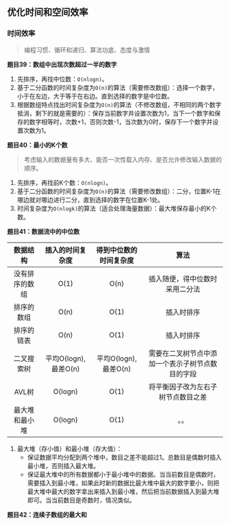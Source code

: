 ## 优化时间和空间效率


### 时间效率

> 编程习惯、循环和递归、算法功底、态度与激情


**题目39：数组中出现次数超过一半的数字**

1. 先排序，再找中位数：`O(nlogn)`。
2. 基于二分函数的时间复杂度为`O(n)`的算法（需要修改数组）：选择一个数字，小于在左边，大于等于在右边。直到选择的数字是中位数。
3. 根据数组特点找出时间复杂度为`O(n)`的算法（不修改数组，不相同的两个数字抵消，剩下的就是需要的）：保存当前数字并设置次数为1，当下一个数字和保存的数字相等时，次数+1，否则次数-1，当次数为0时，保存下一个数字并设置次数为1。


**题目40：最小的K个数**

> 考虑输入的数据量有多大、能否一次性载入内存、是否允许修改输入数据的顺序。

1. 先排序，再找前K个数：`O(nlogn)`。
2. 基于二分函数的时间复杂度为`O(n)`的算法（需要修改数组）：二分，位置K-1在哪边就对哪边进行二分，直到选择的数字在位置K-1处。
3. 时间复杂度为`O(nlogk)`的算法（适合处理海量数据）：最大堆保存最小的K个数。


**题目41：数据流中的中位数**

|数据结构|插入的时间复杂度|得到中位数的时间复杂度|算法|
|:---:|:---:|:---:|:---:|
|没有排序的数组|O(1)|O(n)|插入随便，得中位数时采用二分法|
|排序的数组|O(n)|O(1)|插入时排序|
|排序的链表|O(n)|O(1)|插入时排序|
|二叉搜索树|平均O(logn),最差O(n)|平均O(logn),最差O(n)|需要在二叉树节点中添加一个表示子树节点数目的字段|
|AVL树|O(logn)|O(1)|将平衡因子改为左右子树节点数目之差|
|最大堆和最小堆|O(logn)|O(1)|。。|

1. 最大堆（存小值）和最小堆（存大值）：
    * 保证数据平均分配到两个堆中，数目之差不能超过1。总数目是偶数时插入最小堆，否则插入最大堆。
    * 保证最大堆中的所有数据都小于最小堆中的数据。当当前数目是偶数时，需要插入到最小堆，如果此时新的数据比最大堆中最大的数字要小，则把最大堆中最大的数字拿出来插入到最小堆，然后把当前数据插入到最大堆即可。当当前数目是奇数时，情况类似。


**题目42：连续子数组的最大和**


